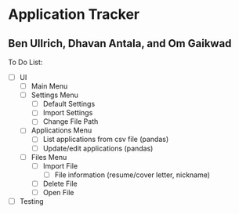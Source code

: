 # Application Tracker
## Ben Ullrich, Dhavan Antala, and Om Gaikwad

To Do List:
- [ ] UI
  - [ ] Main Menu
  - [ ] Settings Menu
    - [ ] Default Settings
    - [ ] Import Settings
    - [ ] Change File Path
  - [ ] Applications Menu
    - [ ] List applications from csv file (pandas)
    - [ ] Update/edit applications (pandas)
  - [ ] Files Menu
    - [ ] Import File
      - [ ] File information (resume/cover letter, nickname)
    - [ ] Delete File
    - [ ] Open File
- [ ] Testing
